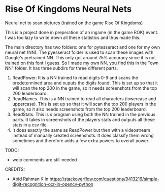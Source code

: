 # Rise Of Kingdoms Neural Nets
Neural net to scan pictures (trained on the game Rise Of Kingdoms)

This is a project done in preperation of an ingame (in the game ROK) event. 
I was too lazy to write down all these statistics and thus made this.

The main directory has two folders: one for pytesseract and one for my own neural net (NN).
The pyesseract folder is used to scan these images with Google's pretrained NN. This only got around 75% accuracy since it is
not trained on this font I guess.
So I made my own NN, you find this in the "own NN" folder. It has three subdirs for three different parts.
1. ReadPower: It is a NN trained to read digits 0-9 and scans the predetermined area and ouputs the digits found.
This is set up so that it will scan the top 200 in the game, so it needs screenshots from the top 200 leaderboard.
2. ReadNames. This is a NN trained to read all characters (lowercase and uppercase). 
This is set up so that it will scan the top 200 players in the game, so it also needs screenshots from the top 200 leaderboard.
3. ReadStats. This is s program using both the NN trained in the previous parts. It takes in screenshots of the players stats
and outputs all these stats in a csv file.
4. It does exactly the same as ReadPower but then with a videostream instead of manually created screenshots. It does classify them wrong sometimes and therefore adds a few extra powers to overall power.

TODO:
- welp comments are still needed

CREDITS:
 - Abid Rahman K in https://stackoverflow.com/questions/9413216/simple-digit-recognition-ocr-in-opencv-python
